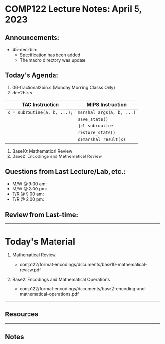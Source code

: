 # COMP122 Lecture Notes: April 5, 2023

## Announcements:
   - 45-dec2bin: 
     - Specification has been added
     - The macro directory was update

## Today's Agenda:

   1. 06-fractional2bin.s  (Monday Morning Classs Only)
   1. dec2bin.s

   | TAC Instruction               | MIPS Instruction          |
   |-------------------------------|---------------------------|
   | `x = subroutine(a, b, ...);`  | `marshal_args(a, b, ...)` |
   |                               | `save_state()`            |
   |                               | `jal subroutine`          |
   |                               | `restore_state()`         |
   |                               | `demarshal_result(x)`     |

   
   1. Base10: Mathematical Review
   1. Base2: Encodings and Mathematical Review


## Questions from Last Lecture/Lab, etc.:
   * M/W @ 9:00 am: 
   * M/W @ 2:00 pm: 
   * T/R @ 9:00 am: 
   * T/R @ 2:00 pm: 

## Review from Last-time:

 
---
# Today's Material

  1. Mathematical Review: 
     - comp122/format-encodings/documents/base10-mathematical-review.pdf

  1. Base2: Encodings and Mathematical Operations: 
     - comp122/format-encodings/documents/base2-encoding-and-mathematical-operations.pdf


---
## Resources



---
## Notes
<!-- This section is for students to place their notes -->


